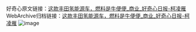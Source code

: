 好奇心原文链接：[这款丰田氢能源车，燃料是牛便便_商业_好奇心日报-柯凌雁](https://www.qdaily.com/articles/8831.html)
WebArchive归档链接：[这款丰田氢能源车，燃料是牛便便_商业_好奇心日报-柯凌雁](http://web.archive.org/web/20190623153518/https://www.qdaily.com/articles/8831.html)
![image](http://ww3.sinaimg.cn/large/007d5XDply1g3vdxt50tsj30u02uo7wh)